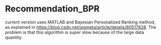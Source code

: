 # Recommendation_BPR
current version uses MATLAB and Bayesian Personalized Ranking method, as explained in https://blog.csdn.net/sigmeta/article/details/80517828. The problem is that this algorithm is super slow because of the large data quantity.
